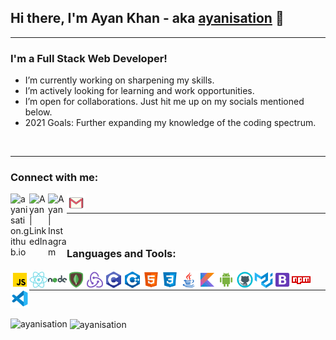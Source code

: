 ## Hi there, I'm Ayan Khan - aka [ayanisation][website] 👋
<hr/>


### I'm a Full Stack Web Developer!

- I’m currently working on sharpening my skills.
- I’m actively looking for learning and work opportunities.
- I’m open for collaborations. Just hit me up on my socials mentioned below.
- 2021 Goals: Further expanding my knowledge of the coding spectrum.
<br/>
<hr/> 


### Connect with me:

[<img align="left" alt="ayanisation.github.io" width="30px" src="https://image.flaticon.com/icons/svg/2920/2920277.svg" />][website]
[<img align="left" alt="Ayan | LinkedIn" width="30px" src="https://avatars3.githubusercontent.com/u/357098?s=200&v=4" />][linkedin]
[<img align="left" alt="Ayan | Instagram" width="30px" src="https://image.flaticon.com/icons/svg/174/174855.svg" />][instagram]
[<img align="left" alt="Ayan | Mail" width="30px" src="https://github.com/ayanisation/portfolio-ayan/blob/main/images/icons8-gmail.svg" />][email]

<br/>
<hr/>
<br/>

### Languages and Tools:
<img align="left" alt="JavaScript" width="30px" src="https://github.com/ayanisation/portfolio-ayan/blob/main/images/javascript.svg" />
<img align="left" alt="ReactJS" width="30px" src="https://github.com/ayanisation/portfolio-ayan/blob/main/images/icons8-react-native.svg" />
<img align="left" alt="Node JS" width="30px" src="https://github.com/ayanisation/portfolio-ayan/blob/main/images/icons8-nodejs.svg" />
<img align="left" alt="Mongo DB" width="30px" src="https://github.com/ayanisation/portfolio-ayan/blob/main/images/icons8-mongodb.svg" />
<img align="left" alt="Redux" width="30px" src="https://github.com/ayanisation/portfolio-ayan/blob/main/images/icons8-redux-48.png" />
<img align="left" alt="C" width="30px" src="https://github.com/ayanisation/portfolio-ayan/blob/main/images/icons8-c-programming.svg" />
<img align="left" alt="Cpp" width="30px" src="https://github.com/ayanisation/portfolio-ayan/blob/main/images/icons8-c%2B%2B.svg" />
<img align="left" alt="Html" width="30px" src="https://github.com/ayanisation/portfolio-ayan/blob/main/images/icons8-html-5.svg" />
<img align="left" alt="Css" width="30px" src="https://github.com/ayanisation/portfolio-ayan/blob/main/images/icons8-css3.svg" />
<img align="left" alt="Java" width="30px" src="https://github.com/ayanisation/portfolio-ayan/blob/main/images/icons8-java.svg" />
<img align="left" alt="Kotlin" width="30px" src="https://github.com/ayanisation/portfolio-ayan/blob/main/images/icons8-kotlin.svg" />
<img align="left" alt="Android" width="30px" src="https://github.com/ayanisation/portfolio-ayan/blob/main/images/icons8-android-os.svg" />
<img align="left" alt="Git" width="30px" src="https://github.com/ayanisation/portfolio-ayan/blob/main/images/icons8-github.svg" />
<img align="left" alt="MaterialUI" width="30px" src="https://github.com/ayanisation/portfolio-ayan/blob/main/images/icons8-material-ui.svg" />
<img align="left" alt="Bootstrap" width="30px" src="https://github.com/ayanisation/portfolio-ayan/blob/main/images/icons8-bootstrap.svg" />
<img align="left" alt="Npm" width="30px" src="https://github.com/ayanisation/portfolio-ayan/blob/main/images/icons8-npm.svg" />
<img align="left" alt="VsCode" width="30px" src="https://github.com/ayanisation/portfolio-ayan/blob/main/images/icons8-visual-studio-code-2019.svg" />

<br/>
<hr/>
<br/>


<p><img align="left" src="https://github-readme-stats.vercel.app/api/top-langs?username=ayanisation&show_icons=true&locale=en&layout=compact" alt="ayanisation" /></p>
<p>&nbsp;<img align="center" src="https://github-readme-stats.vercel.app/api?username=ayanisation&show_icons=true&locale=en" alt="ayanisation" /></p>



[website]: https://ayanisation.github.io/portfolio-ayan/
[instagram]: https://www.instagram.com/internet_extrovert/
[linkedin]: https://www.linkedin.com/in/ayan-khan-664324192/
[email]: mailto:ayan020299@gmail.com?subject=Hi
